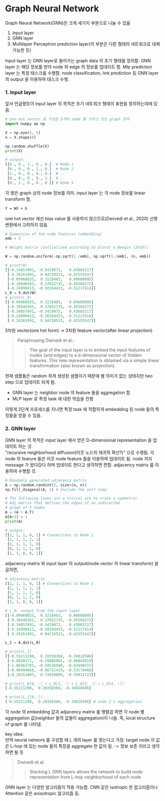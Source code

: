 Graph Neural Network
=============

Graph Neural Network(GNN)은 크게 세가지 부분으로 나눌 수 있음
1. Input layer
2. GNN layer
3. Multilayer Perceptron prediction layer(이 부분은 다른 형태의 네트워크로 대체 가능한 듯)


Input layer 는 GNN layer로 들어가는 graph data 의 초기 형태를 정의함. 
GNN layer 는 해당 정보를 받아 node 와 edge 의 정보를 업데이트 함.
Mlp prediction layer 는 특정 태스크를 수행함. node classification, link prediction 등 GNN layer 의 
output 을 이용하여 태스크 수행.

### 1. Input layer
앞서 언급했듯이 input layer 의 목적은 초기 네트워크 형태의 표현을 정의하는데에 있음.
```python
# one-hot vector 로 구성된 5개의 node 를 가지고 있는 graph 정의
import numpy as np

X = np.eye(5, 5)
n = X.shape[0]

np.random.shuffle(X)
print(X)

# output:
[[0., 0., 1., 0., 0.]  # Node 1
 [0., 0., 0., 1., 0.]  # Node 2
 [1., 0., 0., 0., 0.]  # ..
 [0., 0., 0., 0., 1.]  # ..
 [0., 1., 0., 0., 0.]] # Node 5
```
각 행은 graph 상의 node 정보를 의미. input layer 는 각 node 정보를 linear transform 함. 
```markdown
Y = WX + b
```
one hot vector 에선 bias value 를 사용하지 않으므로(Dwivedi et al., 2020) 선형 변환에서 고려하지 않음.
```python
# Dimension of the node features (embedding)
emb = 3

# Weight matrix (initialized according to Glorot & Bengio (2010))

W = np.random.uniform(-np.sqrt(1./emb), np.sqrt(1./emb), (n, emb))

# print(W)
[[-0.34857891, -0.5419972,   0.43603217]
 [ 0.26261991,  0.04720523, -0.42555547]
 [-0.09968833,  0.3218483,   0.09688095]
 [-0.36646565,  0.37652735, -0.45564272]
 [-0.24990413, -0.50164433, -0.51217414]]
L_0 = X.dot(W)
# print(L_0)
[[-0.09968833,  0.3218483,   0.09688095]
 [-0.36646565,  0.37652735, -0.45564272]
 [-0.34857891, -0.5419972,   0.43603217]
 [-0.24990413, -0.50164433, -0.51217414]
 [ 0.26261991,  0.04720523, -0.42555547]]
```
5차원 vector(one hot form) -> 3차원 feature vector(after linear projection)
> Paraphrasing Dwivedi et al.:
>    > The goal of the input layer is to embed the input features of nodes (and edges) 
       to a d-dimensional vector of hidden features. This new representation is obtained via
       a simple linear transformation (also known as projection).

현재 샘플들은 random 하게 생성된 샘플이기 때문에 별 의미가 없는 상태지만 two step 으로 업데이트 되게 됨.
* GNN layer 는 neighbor node 의 feature 들을 aggregation 함
* MLP layer 로 특정 task 에 대한 학습을 진행

이렇게 2단계 프로세스를 지나면 특정 task 에 적합하게 embedding 된 node 들의 특징들을 얻을 수 있음.

### 2. GNN layer
GNN layer 의 목적은 input layer 에서 얻은 D-dimensional representation 을 업데이트 하는 것.  
"recursive neighborhood diffusion(이웃 노드의 재귀적 확산?)" 으로 수행됨. 각 node 의 feature 들은
이웃 node feature 들을 이용하여 업데이트 됨. node 끼리 message 가 왔다갔다 하며 업데이트 한다고 생각하면
편함. adjacency matrix 를 이용하여 수행할 것.

```python
# Randomly generated adjacency matrix
A = np.random.randint(2, size=(n, n))
np.fill_diagonal(A, 1) # Include the self loop

# The following lines are a trivial ack to crate a symmetric
# Adj matrix that defines the edges of an undirected
# graph of 5 nodes
A = (A + A.T)
A[A>1] = 1
print(A)

# output:
[[1, 1, 1, 0, 1] # Connections to Node 1
 [1, 1, 1, 1, 1]
 [1, 1, 1, 1, 0]
 [0, 1, 1, 1, 0]
 [1, 1, 0, 0, 1]]
```
adjacency matrix 와 input layer 의 output(node vector 의 linear transform) 을 곱하면,

```python
# adjacency matrix
[[1, 1, 1, 0, 1] # Connections to Node 1
 [1, 1, 1, 1, 1]
 [1, 1, 1, 1, 0]
 [0, 1, 1, 1, 0]
 [1, 1, 0, 0, 1]]

# L_0: output from the input layer
[[-0.09968833,  0.3218483,   0.09688095]
 [-0.36646565,  0.37652735, -0.45564272]
 [-0.34857891, -0.5419972,   0.43603217]
 [-0.24990413, -0.50164433, -0.51217414]
 [ 0.26261991,  0.04720523, -0.42555547]]

L_1 = A.dot(L_0)

# print(L_1)
[[-0.55211298,  0.20358368, -0.34828506]
 [-0.8020171,  -0.29806065, -0.86045919]
 [-1.06463701, -0.34526588, -0.43490372]
 [-0.96494868, -0.66711419, -0.53178468]
 [-0.20353407,  0.74558089, -0.78431723]]

# print(L_0[0, :] + L_0[1, :] + L_0[2, :] + L_0[4, :])
[-0.55211298,  0.20358368, -0.34828506]

# print(L_1[0,:])
[-0.55211298,  0.20358368, -0.34828506] # node 1's aggregation
```
각 node 의 embedding 값과 adjacency matrix 를 행렬곱 하면 각 node 별 aggregation 값(neighbor 들의 값들이 
aggregation)이 나옴. 즉, local structure of graph 를 나타냄.  
  
key idea:  
만약 neural network 를 구성할 때 L 개의 layer 를 쌓는다고 가정. target node 의 값은 L-hop 에 있는
node 들의 특징을 aggregate 한 값이 됨. -> 정보 보존 이라고 생각하면 될 듯
> Dwivedi et al.
>    > Stacking L GNN layers allows the network to build node representation from L-hop 
       neighborhood of each node

GNN layer 는 다양한 알고리즘이 적용 가능함. CNN 같은 isotropic 한 알고리즘이나 Attention 같은 anisotropic
알고리즘 등.
